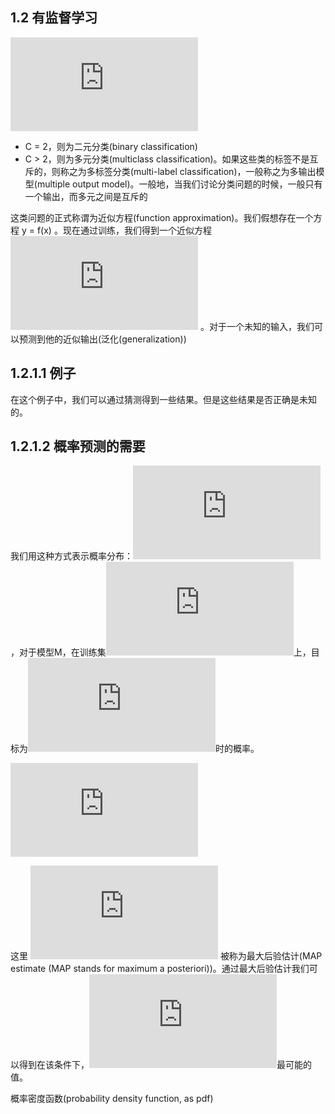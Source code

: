 ## 1.2 有监督学习

![y \in \{1, ..., C\}](http://latex.codecogs.com/gif.latex?y%20%5Cin%20%5C%7B1%2C%20...%2C%20C%5C%7D)

+ C = 2，则为二元分类(binary classification)
+ C > 2，则为多元分类(multiclass classification)。如果这些类的标签不是互斥的，则称之为多标签分类(multi-label classification)，一般称之为多输出模型(multiple output model)。一般地，当我们讨论分类问题的时候，一般只有一个输出，而多元之间是互斥的

这类问题的正式称谓为近似方程(function approximation)。我们假想存在一个方程 y = f(x) 。现在通过训练，我们得到一个近似方程 ![\hat{y} = \hat{f}(x)](http://latex.codecogs.com/gif.latex?%5Chat%7By%7D%20%3D%20%5Chat%7Bf%7D%28x%29) 。对于一个未知的输入，我们可以预测到他的近似输出(泛化(generalization))

## 1.2.1.1 例子

在这个例子中，我们可以通过猜测得到一些结果。但是这些结果是否正确是未知的。

## 1.2.1.2 概率预测的需要

我们用这种方式表示概率分布：![p(y|x, D, M)](http://latex.codecogs.com/gif.latex?p%28y%7Cx%2C%20D%2C%20M%29)，对于模型M，在训练集![D](http://latex.codecogs.com/gif.latex?D)上，目标为![y](http://latex.codecogs.com/gif.latex?y)时的概率。

![\hat{y} = \hat{f}(x) =\begin{gather} &C\\ & argmax\\ & c=1\end{gather}\ p(y=c|x, D, M)](http://latex.codecogs.com/gif.latex?%5Chat%7By%7D%20%3D%20%5Chat%7Bf%7D%28x%29%20%3D%5Cbegin%7Bgather%7D%20%26C%5C%5C%20%26%20argmax%5C%5C%20%26%20c%3D1%5Cend%7Bgather%7D%5C%20p%28y%3Dc%7Cx%2C%20D%2C%20M%29) 

这里 ![\hat{y}](http://latex.codecogs.com/gif.latex?%5Chat%7By%7D) 被称为最大后验估计(MAP estimate (MAP stands for maximum a posteriori))。通过最大后验估计我们可以得到在该条件下，![y](http://latex.codecogs.com/gif.latex?y)最可能的值。

概率密度函数(probability density function, as pdf)

